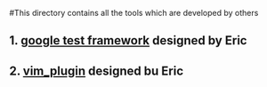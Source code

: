#This directory contains all the tools which are developed by others
## 1. [google test framework](./google_test_framework/manual_index.md) designed by Eric
## 2. [vim_plugin](./vim-plugin/vimrc-config.rst) designed bu Eric
